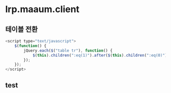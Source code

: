 # lrp.maaum.client

## 테이블 전환

```javascript
<script type="text/javascript">
    $(function() {
        jQuery.each($("table tr"), function() { 
            $(this).children(":eq(1)").after($(this).children(":eq(0)"));
        });
    });
</script>
```

## test